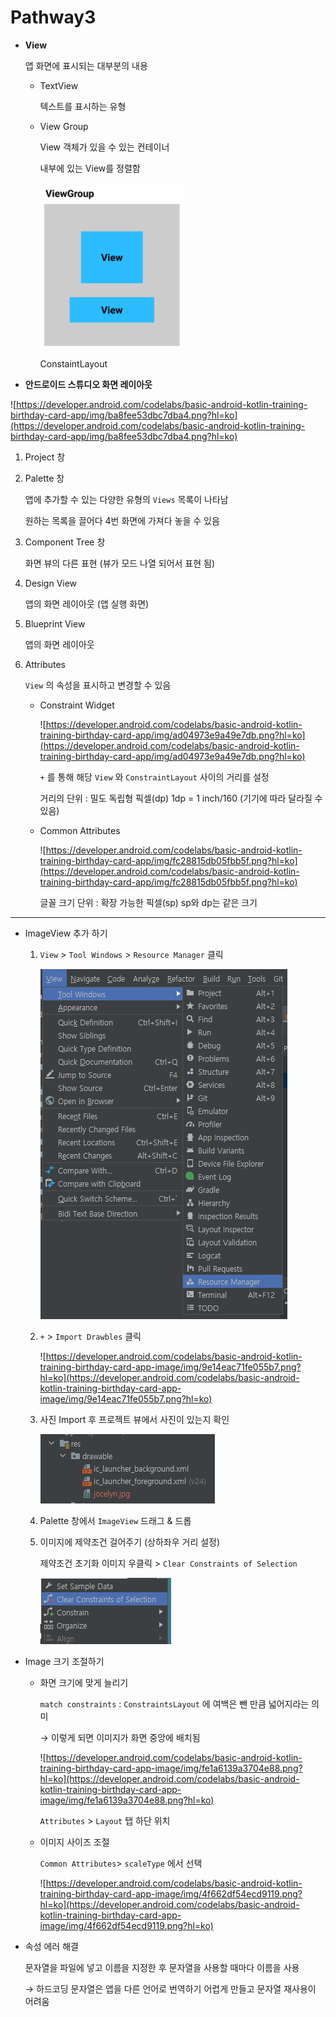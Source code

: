 # Pathway3

- **View**

  앱 화면에 표시되는 대부분의 내용

  - TextView

    텍스트를 표시하는 유형

  - View Group

    View 객체가 있을 수 있는 컨테이너

    내부에 있는 View를 정렬함

    ![ConstraintLayout.png](Pathway3/ConstraintLayout.png)

    ConstaintLayout

- **안드로이드 스튜디오 화면 레이아웃**

![https://developer.android.com/codelabs/basic-android-kotlin-training-birthday-card-app/img/ba8fee53dbc7dba4.png?hl=ko](https://developer.android.com/codelabs/basic-android-kotlin-training-birthday-card-app/img/ba8fee53dbc7dba4.png?hl=ko)

1. Project 창
2. Palette 창

   앱에 추가할 수 있는 다양한 유형의 `Views` 목록이 나타남

   원하는 목록을 끌어다 4번 화면에 가져다 놓을 수 있음

3. Component Tree 창

   화면 뷰의 다른 표현 (뷰가 모드 나열 되어서 표현 됨)

4. Design View

   앱의 화면 레이아웃 (앱 실행 화면)

5. Blueprint View

   앱의 화면 레이아웃

6. Attributes

   `View` 의 속성을 표시하고 변경할 수 있음

   - Constraint Widget

     ![https://developer.android.com/codelabs/basic-android-kotlin-training-birthday-card-app/img/ad04973e9a49e7db.png?hl=ko](https://developer.android.com/codelabs/basic-android-kotlin-training-birthday-card-app/img/ad04973e9a49e7db.png?hl=ko)

     `+` 를 통해 해당 `View` 와 `ConstraintLayout` 사이의 거리를 설정

     거리의 단위 : 밀도 독립형 픽셀(dp)
     1dp = 1 inch/160 (기기에 따라 달라질 수 있음)

   - Common Attributes

     ![https://developer.android.com/codelabs/basic-android-kotlin-training-birthday-card-app/img/fc28815db05fbb5f.png?hl=ko](https://developer.android.com/codelabs/basic-android-kotlin-training-birthday-card-app/img/fc28815db05fbb5f.png?hl=ko)

     글꼴 크기 단위 : 확장 가능한 픽셀(sp)
     sp와 dp는 같은 크기

---

- ImageView 추가 하기

  1. `View` > `Tool Windows` > `Resource Manager` 클릭

     ![ResourceManager.png](Pathway3/ResourceManager.png)

  2. `+` > `Import Drawbles` 클릭

     ![https://developer.android.com/codelabs/basic-android-kotlin-training-birthday-card-app-image/img/9e14eac71fe055b7.png?hl=ko](https://developer.android.com/codelabs/basic-android-kotlin-training-birthday-card-app-image/img/9e14eac71fe055b7.png?hl=ko)

  3. 사진 Import 후 프로젝트 뷰에서 사진이 있는지 확인

     ![ImageInProjectView.png](Pathway3/ImageInProjectView.png)

  4. Palette 창에서 `ImageView` 드래그 & 드롭
  5. 이미지에 제약조건 걸어주기 (상하좌우 거리 설정)

     제약조건 초기화
     이미지 우클릭 > `Clear Constraints of Selection`

     ![ClearConstraints.png](Pathway3/ClearConstraints.png)

- Image 크기 조절하기

  - 화면 크기에 맞게 늘리기

    `match constraints` : `ConstraintsLayout` 에 여백은 뺀 만큼 넓어지라는 의미

    → 이렇게 되면 이미지가 화면 중앙에 배치됨

    ![https://developer.android.com/codelabs/basic-android-kotlin-training-birthday-card-app-image/img/fe1a6139a3704e88.png?hl=ko](https://developer.android.com/codelabs/basic-android-kotlin-training-birthday-card-app-image/img/fe1a6139a3704e88.png?hl=ko)

    `Attributes` > `Layout` 탭 하단 위치

  - 이미지 사이즈 조절

    `Common Attributes`> `scaleType` 에서 선택

    ![https://developer.android.com/codelabs/basic-android-kotlin-training-birthday-card-app-image/img/4f662df54ecd9119.png?hl=ko](https://developer.android.com/codelabs/basic-android-kotlin-training-birthday-card-app-image/img/4f662df54ecd9119.png?hl=ko)

- 속성 에러 해결

  문자열을 파일에 넣고 이름을 지정한 후 문자열을 사용할 때마다 이름을 사용

  → 하드코딩 문자열은 앱을 다른 언어로 번역하기 어렵게 만들고 문자열 재사용이 어려움
